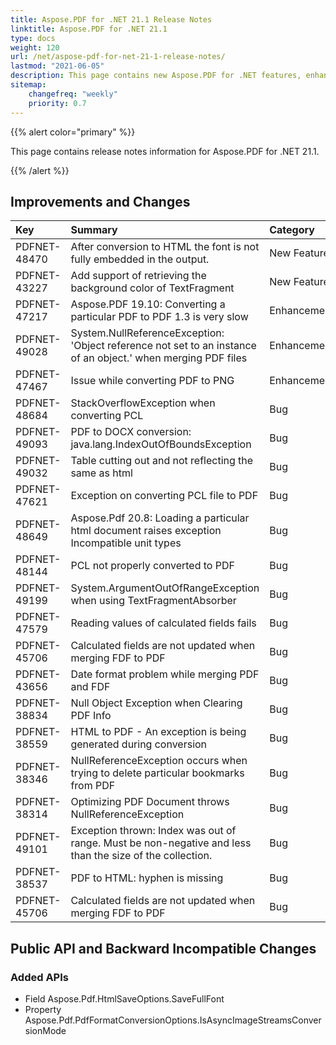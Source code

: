 ```yaml
---
title: Aspose.PDF for .NET 21.1 Release Notes
linktitle: Aspose.PDF for .NET 21.1
type: docs
weight: 120
url: /net/aspose-pdf-for-net-21-1-release-notes/
lastmod: "2021-06-05"
description: This page contains new Aspose.PDF for .NET features, enhancement, and bug fixes in 2021, version 21.1.
sitemap:
    changefreq: "weekly"
    priority: 0.7
---
```


{{% alert color="primary" %}}

This page contains release notes information for Aspose.PDF for .NET 21.1.

{{% /alert %}}

## Improvements and Changes

|**Key**|**Summary**|**Category**|
| :- | :- | :- |
|PDFNET-48470|After conversion to HTML the font is not fully embedded in the output.|New Feature|
|PDFNET-43227|Add support of retrieving the background color of TextFragment|New Feature|
|PDFNET-47217|Aspose.PDF 19.10: Converting a particular PDF to PDF 1.3 is very slow|Enhancement|
|PDFNET-49028|System.NullReferenceException: 'Object reference not set to an instance of an object.' when merging PDF files|Enhancement|
|PDFNET-47467|Issue while converting PDF to PNG|Enhancement|
|PDFNET-48684|StackOverflowException when converting PCL|Bug|
|PDFNET-49093|PDF to DOCX conversion: java.lang.IndexOutOfBoundsException|Bug|
|PDFNET-49032|Table cutting out and not reflecting the same as html|Bug|
|PDFNET-47621|Exception on converting PCL file to PDF|Bug|
|PDFNET-48649|Aspose.Pdf 20.8: Loading a particular html document raises exception Incompatible unit types|Bug|
|PDFNET-48144|PCL not properly converted to PDF|Bug|
|PDFNET-49199|System.ArgumentOutOfRangeException when using TextFragmentAbsorber|Bug|
|PDFNET-47579|Reading values of calculated fields fails|Bug|
|PDFNET-45706|Calculated fields are not updated when merging FDF to PDF|Bug|
|PDFNET-43656|Date format problem while merging PDF and FDF|Bug|
|PDFNET-38834|Null Object Exception when Clearing PDF Info|Bug|
|PDFNET-38559|HTML to PDF - An exception is being generated during conversion|Bug|
|PDFNET-38346|NullReferenceException occurs when trying to delete particular bookmarks from PDF|Bug|
|PDFNET-38314|Optimizing PDF Document throws NullReferenceException|Bug|
|PDFNET-49101|Exception thrown: Index was out of range. Must be non-negative and less than the size of the collection.|Bug|
|PDFNET-38537|PDF to HTML: hyphen is missing|Bug|
|PDFNET-45706|Calculated fields are not updated when merging FDF to PDF|Bug|

## Public API and Backward Incompatible Changes

### Added APIs

* Field Aspose.Pdf.HtmlSaveOptions.SaveFullFont
* Property Aspose.Pdf.PdfFormatConversionOptions.IsAsyncImageStreamsConversionMode
